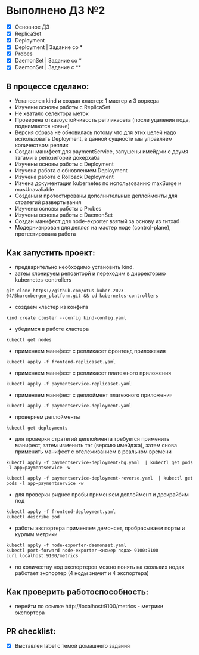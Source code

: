 # Выполнено ДЗ №2

 - [x] Основное ДЗ
 - [x] ReplicaSet
 - [x] Deployment
 - [x] Deployment | Задание со *
 - [x] Probes
 - [x] DaemonSet | Задание со *
 - [x] DaemonSet | Задание с **

## В процессе сделано:
 - Установлен kind и создан кластер: 1 мастер и 3 воркера
 - Изучены основы работы с ReplicaSet
 - Не хватало селектора меток
 - Проверена отказоустойчивость репликасета (после удаления пода, поднимаются новые)
 - Версия образа не обновилась потому что для этих целей надо использовать Deployment, в данной сущности мы управляем количеством реплик
 - Создан манифест для paymentService, запушены имейджи с двумя тэгами в репозиторий докерхаба
 - Изучены основы работы с Deployment
 - Изучена работа с обновлением Deployment
 - Изучена работа с Rollback Deployment
 - Изчена документация kubernetes по использованию maxSurge и masUnavaliable
 - Созданы и протестированы дополнительные деплойменты для стратегий развертывания
 - Изучены основы работы с Probes
 - Изучены основы работы с DaemonSet
 - Создан манифест для node-exporter взятый за основу из гитхаб
 - Модернизирован для деплоя на мастер ноде (control-plane), протестирована работа

## Как запустить проект:
 - предварительно необходимо установить kind.
 - затем клонируем репозиторй и переходим в дирректорию kubernetes-controllers

 ```
 git clone https://github.com/otus-kuber-2023-04/Shurenbergen_platform.git && cd kubernetes-controllers
 ```
- cоздаем кластер из конфига

 ```
 kind create cluster --config kind-config.yaml
 ```
 - убедимся в работе кластера
 ```
 kubectl get nodes 
 ```
 - применяем манифест с репликасет фронтенд приложения
 ```
 kubectl apply -f frontend-replicaset.yaml 
 ```
 - применяем манифест с репликасет платежного приложения
 ```
 kubectl apply -f paymentservice-replicaset.yaml
 ```
 - применяем манифест с деплоймент платежного приложения
 ```
 kubectl apply -f paymentservice-deployment.yaml
 ```
 - проверяем деплойменты
 ```
 kubectl get deployments
 ```
 - для проверки стратегий деплоймента требуется применить манифест, затем изменить тэг (версию имейджа), затем снова применить манифест с отслеживанием в реальном времени
 ```
 kubectl apply -f paymentservice-deployment-bg.yaml  | kubectl get pods -l app=paymentservice -w
 ```
 ```
 kubectl apply -f paymentservice-deployment-reverse.yaml  | kubectl get pods -l app=paymentservice -w
 ```
- для проверки риднес пробы применяем деплоймент и дескрайбим под
 ```
 kubectl apply -f frontend-deployment.yaml
 kubectl describe pod
 ```
- работы экспортера применяем демонсет, пробрасываем порты и курлим метрики
 ```
 kubectl apply -f node-exporter-daemonset.yaml
 kubectl port-forward node-exporter-<номер пода> 9100:9100 
 curl localhost:9100/metrics
 ```
 - по количеству нод экспортеров можно понять на скольких нодах работает экспортер (4 ноды значит и 4 экспортера)
 
## Как проверить работоспособность:
 - перейти по ссылке http://localhost:9100/metrics - метрики экспортера

## PR checklist:
 - [x] Выставлен label с темой домашнего задания
